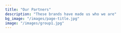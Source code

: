 ```yaml
---
title: "Our Partners"
description: "These brands have made us who we are"
bg_image: "/images/page-title.jpg"
image: "/images/group1.jpg"
---
```


